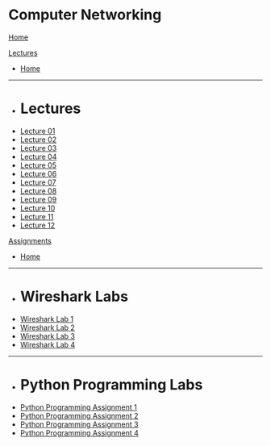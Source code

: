 # Computer Networking
[Home](index.md)

[Lectures]()

  * [Home](lectures/index.md)
  - - - -
  * # Lectures
  * [Lecture 01](lectures/lecture_01/index.md)
  * [Lecture 02](lectures/lecture_02/index.md)
  * [Lecture 03](lectures/lecture_03/index.md)
  * [Lecture 04](lectures/lecture_04/index.md)
  * [Lecture 05](lectures/lecture_05/index.md)
  * [Lecture 06](lectures/lecture_06/index.md)
  * [Lecture 07](lectures/lecture_07/index.md)
  * [Lecture 08](lectures/lecture_08/index.md)
  * [Lecture 09](lectures/lecture_09/index.md)
  * [Lecture 10](lectures/lecture_10/index.md)
  * [Lecture 11](lectures/lecture_11/index.md)
  * [Lecture 12](lectures/lecture_12/index.md)

[Assignments]()

  * [Home](assignments/index.md)
  - - - -
  * # Wireshark Labs
  * [Wireshark Lab 1](assignments/wireshark_lab_01/index.md)
  * [Wireshark Lab 2](assignments/wireshark_lab_02/index.md)
  * [Wireshark Lab 3](assignments/wireshark_lab_03/index.md)
  * [Wireshark Lab 4](assignments/wireshark_lab_04/index.md)
  - - - -
  * # Python Programming Labs
  * [Python Programming Assignment 1](assignments/python_programming_assignment_01/index.md)
  * [Python Programming Assignment 2](assignments/python_programming_assignment_02/index.md)
  * [Python Programming Assignment 3](assignments/python_programming_assignment_03/index.md)
  * [Python Programming Assignment 4](assignments/python_programming_assignment_04/index.md)